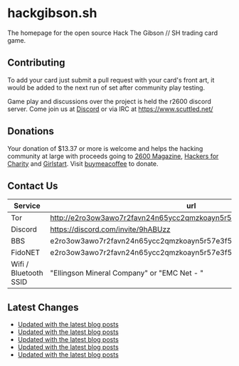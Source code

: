 # hackgibson.sh
The homepage for the open source Hack The Gibson // SH trading card game.


## Contributing

To add your card just submit a pull request with your card's front art, it would be added to the next run of set after community play testing.

Game play and discussions over the project is held the r2600 discord server. Come join us at [Discord](https://discord.com/invite/9hABUzz) or via IRC at https://www.scuttled.net/


## Donations

Your donation of $13.37 or more is welcome and helps the hacking community at large with proceeds going to [2600 Magazine](https://2600.com/), [Hackers for Charity](https://hackersforcharity.org) and [Girlstart](https://girlstart.org).  Visit [buymeacoffee](https://www.buymeacoffee.com/hackgibson.sh) to donate.


## Contact Us

Service | url
-|-
Tor | http://e2ro3ow3awo7r2favn24n65ycc2qmzkoayn5r57e3f56nvjwdcgg32ad.onion
Discord | https://discord.com/invite/9hABUzz
BBS | e2ro3ow3awo7r2favn24n65ycc2qmzkoayn5r57e3f56nvjwdcgg32ad.onion:23
FidoNET | e2ro3ow3awo7r2favn24n65ycc2qmzkoayn5r57e3f56nvjwdcgg32ad.onion:24554
Wifi / Bluetooth SSID | "Ellingson Mineral Company" or "EMC Net - <fidonet address>"

## Latest Changes
<!-- BLOG-POST-LIST:START -->
- [Updated with the latest blog posts](https://github.com/DFW2600/hackgibson.sh/commit/9402d050e36cb293336b991f95d29262c1a1ac2b)
- [Updated with the latest blog posts](https://github.com/DFW2600/hackgibson.sh/commit/5b59e6f1599cbcfcaab592e6ff68d6e68a7258a4)
- [Updated with the latest blog posts](https://github.com/DFW2600/hackgibson.sh/commit/0a19f7967dd971e5255fbe683099dea42d8da272)
- [Updated with the latest blog posts](https://github.com/DFW2600/hackgibson.sh/commit/74d0562e1014311d45ef259baed3eee82cc8df20)
- [Updated with the latest blog posts](https://github.com/DFW2600/hackgibson.sh/commit/5fb529e30a510f3d47494bfd64000b2d3e37f7d2)
<!-- BLOG-POST-LIST:END -->
